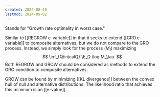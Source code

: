 ```yaml
---
created: 2024-08-29
lastmod: 2024-09-02
---
```


Stands for "Growth rate optimality in worst case."

Similar to [[REGROW e-variable]] in that it seeks to extend [[GRO e-variable]] to composite alternatives, but we do not compare to the GRO process. Instead, we simply look for the process $(M_t)$ maximizing
$$
\inf_{Q\in\calQ} \E_Q \log M_\tau.
$$
Both REGROW and GROW should be considered as methods to extend the GRO condition to composite alternatives.

GROW can be found by minimizing [[KL divergence]] between the convex hull of null and alternative distributions. The likelihood ratio that achieves this minimum is an [[e-value]]. 


